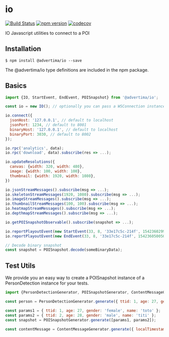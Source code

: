 # io

[![Build Status](https://travis-ci.org/advertima/io.svg?branch=development)](https://travis-ci.org/advertima/io)
[![npm version](https://badge.fury.io/js/%40advertima%2Fio.svg)](https://badge.fury.io/js/%40advertima%2Fio)
[![codecov](https://codecov.io/gh/advertima/io/branch/development/graph/badge.svg)](https://codecov.io/gh/advertima/io)

IO Javascript utilities to connect to a POI

## Installation

```
$ npm install @advertima/io --save
```
The @advertima/io type definitions are included in the npm package.



## Basics

```js
import {IO, StartEvent, EndEvent, POISnapshot} from '@advertima/io';

const io = new IO(); // optionally you can pass a WSConnection instance. By default it will use an instance of TecWSConnection

io.connect({
  jsonHost: '127.0.0.1', // default to localhost
  jsonPort: 1234, // default to 8001
  binaryHost: '127.0.0.1', // default to localhost
  binaryPort: 3030, // default to 8002
});

io.rpc('analytics', data);
io.rpc('download', data).subscribe(res => ...);

io.updateResolutions({
  canvas: {width: 320, width: 480},
  image: {width: 100, width: 100},
  thumbnail: {width: 1920, width: 1080},
})

io.jsonStreamMessages().subscribe(msg => ...);
io.skeletonStreamMessages(1920, 1080).subscribe(msg => ...);
io.imageStreamMessages().subscribe(msg => ...);
io.thumbnailStreamMessages(100, 100).subscribe(msg => ...);
io.heatmapStreamMessages().subscribe(msg => ...);
io.depthmapStreamMessages().subscribe(msg => ...);

io.getPOISnapshotObservable().subscribe(snapshot => ...);

io.reportPlayoutEvent(new StartEvent(33, 8, '33e17c5c-214f', 1542360299788));
io.reportPlayoutEvent(new EndEvent(33, 8, '33e17c5c-214f', 1542360500504));

// Decode binary snapshot
const snapshot = POISnapshot.decode(someBinaryData);
```

## Test Utils

We provide you an easy way to create a POISnapshot instance of a PersonDetection instance for your tests.

```js
import {PersonDetectionGenerator, POISnapshotGenerator, ContentMessageGenerator} from '@advertima/io';

const person = PersonDetectionGenerator.generate({ ttid: 1, age: 27, gender: 'male', z: 1.4 });

const params1 = { ttid: 1, age: 27, gender: 'female', name: 'toto' };
const params2 = { ttid: 2, age: 28, gender: 'male', name: 'titi' };
const snapshot = POISnapshotGenerator.generate([params1, params2]);

const contentMessage = ContentMessageGenerator.generate({ localTimestamp: 1537362300000, contentId: '1', name: 'start', personPutIds: [], poi: 1 });

```
